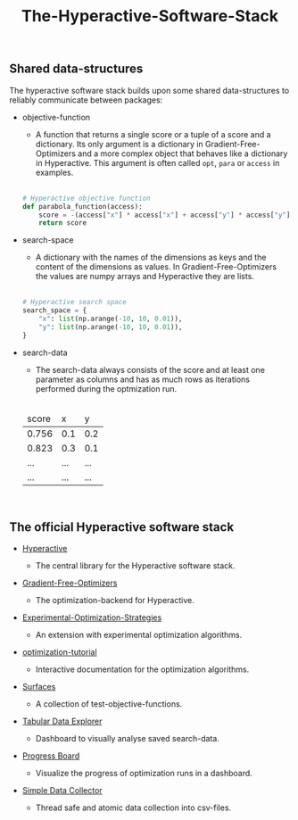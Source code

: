 <br>

<H1 align="center">
    The-Hyperactive-Software-Stack
</H1>

<br>

## Shared data-structures

The hyperactive software stack builds upon some shared data-structures to reliably communicate between packages:

- objective-function
  - A function that returns a single score or a tuple of a score and a dictionary. Its only argument is a dictionary in Gradient-Free-Optimizers and a more complex object that behaves like a dictionary in Hyperactive. This argument is often called `opt`, `para` or `access` in examples.
  
  <br>
  
   ```python
   # Hyperactive objective function
   def parabola_function(access):
       score = -(access["x"] * access["x"] + access["y"] * access["y"])
       return score
   ```
   
- search-space
  - A dictionary with the names of the dimensions as keys and the content of the dimensions as values. In Gradient-Free-Optimizers the values are numpy arrays and Hyperactive they are lists.
  
  <br>
  
   ```python
   # Hyperactive search space
   search_space = {
       "x": list(np.arange(-10, 10, 0.01)),
       "y": list(np.arange(-10, 10, 0.01)),
   }
   ```
  
- search-data
  - The search-data always consists of the score and at least one parameter as columns and has as much rows as iterations performed during the optmization run.
  
  <br>

  <table class="table">
    <thead class="table-head">
      <tr class="row">
        <td class="cell">score</td>
        <td class="cell">x</td>
        <td class="cell">y</td>
      </tr>
    </thead>
    <tbody class="table-body">
      <tr class="row">
        <td class="cell">0.756</td>
        <td class="cell">0.1</td>
        <td class="cell">0.2</td>
      </tr>
      <tr class="row">
        <td class="cell">0.823</td>
        <td class="cell">0.3</td>
        <td class="cell">0.1</td>
      </tr>
      <tr class="row">
        <td class="cell">...</td>
        <td class="cell">...</td>
        <td class="cell">...</td>
      </tr>
      <tr class="row">
        <td class="cell">...</td>
        <td class="cell">...</td>
        <td class="cell">...</td>
      </tr>
    </tbody>
  </table>


<br>

## The official Hyperactive software stack

- [Hyperactive](https://github.com/SimonBlanke/Hyperactive)
  - The central library for the Hyperactive software stack.

- [Gradient-Free-Optimizers](https://github.com/SimonBlanke/Gradient-Free-Optimizers)
  - The optimization-backend for Hyperactive.

- [Experimental-Optimization-Strategies](https://github.com/SimonBlanke/Experimental-Optimization-Strategies)
  - An extension with experimental optimization algorithms.

- [optimization-tutorial](https://github.com/SimonBlanke/optimization-tutorial)
  - Interactive documentation for the optimization algorithms.

- [Surfaces](https://github.com/SimonBlanke/Surfaces)
  - A collection of test-objective-functions.

- [Tabular Data Explorer](https://github.com/SimonBlanke/tabular-data-explorer)
  - Dashboard to visually analyse saved search-data.

- [Progress Board](https://github.com/SimonBlanke/ProgressBoard)
  - Visualize the progress of optimization runs in a dashboard.

- [Simple Data Collector](https://github.com/SimonBlanke/simple-data-collector)
  - Thread safe and atomic data collection into csv-files.


